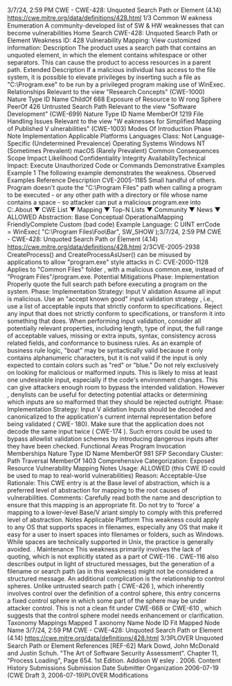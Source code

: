 3/7/24, 2:59 PM CWE - CWE-428: Unquoted Search Path or Element (4.14)
https://cwe.mitre.org/data/deﬁnitions/428.html 1/3
Common W eakness Enumeration
A community-developed list of SW & HW weaknesses that can become
vulnerabilities
Home Search
CWE-428: Unquoted Search Path or Element
Weakness ID: 428
Vulnerability Mapping: 
View customized information:
 Description
The product uses a search path that contains an unquoted element, in which the element contains whitespace or other separators.
This can cause the product to access resources in a parent path.
 Extended Description
If a malicious individual has access to the file system, it is possible to elevate privileges by inserting such a file as "C:\Program.exe" to
be run by a privileged program making use of WinExec.
 Relationships
 Relevant to the view "Research Concepts" (CWE-1000)
Nature Type ID Name
ChildOf 668 Exposure of Resource to W rong Sphere
PeerOf 426 Untrusted Search Path
 Relevant to the view "Software Development" (CWE-699)
Nature Type ID Name
MemberOf 1219 File Handling Issues
 Relevant to the view "W eaknesses for Simplified Mapping of Published V ulnerabilities" (CWE-1003)
 Modes Of Introduction
Phase Note
Implementation
 Applicable Platforms
Languages
Class: Not Language-Specific (Undetermined Prevalence)
Operating Systems
Windows NT (Sometimes Prevalent)
macOS (Rarely Prevalent)
 Common Consequences
Scope Impact Likelihood
Confidentiality
Integrity
AvailabilityTechnical Impact: Execute Unauthorized Code or Commands
 Demonstrative Examples
Example 1
The following example demonstrates the weakness.
 Observed Examples
Reference Description
CVE-2005-1185 Small handful of others. Program doesn't quote the "C:\Program Files\" path when calling a program to
be executed - or any other path with a directory or file whose name contains a space - so attacker can
put a malicious program.exe into C:.About ▼ CWE List ▼ Mapping ▼ Top-N Lists ▼ Community ▼ News ▼
ALLOWED
Abstraction: Base
Conceptual OperationalMapping
FriendlyComplete Custom
(bad code) Example Language: C 
UINT errCode = WinExec( "C:\\Program Files\\Foo\\Bar", SW\_SHOW );3/7/24, 2:59 PM CWE - CWE-428: Unquoted Search Path or Element (4.14)
https://cwe.mitre.org/data/deﬁnitions/428.html 2/3CVE-2005-2938 CreateProcess() and CreateProcessAsUser() can be misused by applications to allow "program.exe"
style attacks in C:
CVE-2000-1128 Applies to "Common Files" folder , with a malicious common.exe, instead of "Program
Files"/program.exe.
 Potential Mitigations
Phase: Implementation
Properly quote the full search path before executing a program on the system.
Phase: Implementation
Strategy: Input V alidation
Assume all input is malicious. Use an "accept known good" input validation strategy , i.e., use a list of acceptable inputs that
strictly conform to specifications. Reject any input that does not strictly conform to specifications, or transform it into something
that does.
When performing input validation, consider all potentially relevant properties, including length, type of input, the full range of
acceptable values, missing or extra inputs, syntax, consistency across related fields, and conformance to business rules. As an
example of business rule logic, "boat" may be syntactically valid because it only contains alphanumeric characters, but it is not
valid if the input is only expected to contain colors such as "red" or "blue."
Do not rely exclusively on looking for malicious or malformed inputs. This is likely to miss at least one undesirable input,
especially if the code's environment changes. This can give attackers enough room to bypass the intended validation. However ,
denylists can be useful for detecting potential attacks or determining which inputs are so malformed that they should be rejected
outright.
Phase: Implementation
Strategy: Input V alidation
Inputs should be decoded and canonicalized to the application's current internal representation before being validated ( CWE-
180). Make sure that the application does not decode the same input twice ( CWE-174 ). Such errors could be used to bypass
allowlist validation schemes by introducing dangerous inputs after they have been checked.
 Functional Areas
Program Invocation
 Memberships
Nature Type ID Name
MemberOf 981 SFP Secondary Cluster: Path Traversal
MemberOf 1403 Comprehensive Categorization: Exposed Resource
 Vulnerability Mapping Notes
Usage: ALLOWED (this CWE ID could be used to map to real-world vulnerabilities)
Reason: Acceptable-Use
Rationale:
This CWE entry is at the Base level of abstraction, which is a preferred level of abstraction for mapping to the root causes of
vulnerabilities.
Comments:
Carefully read both the name and description to ensure that this mapping is an appropriate fit. Do not try to 'force' a mapping to a
lower-level Base/V ariant simply to comply with this preferred level of abstraction.
 Notes
Applicable Platform
This weakness could apply to any OS that supports spaces in filenames, especially any OS that make it easy for a user to insert
spaces into filenames or folders, such as Windows. While spaces are technically supported in Unix, the practice is generally
avoided. .
Maintenance
This weakness primarily involves the lack of quoting, which is not explicitly stated as a part of CWE-116 . CWE-116 also describes
output in light of structured messages, but the generation of a filename or search path (as in this weakness) might not be considered
a structured message.
An additional complication is the relationship to control spheres. Unlike untrusted search path ( CWE-426 ), which inherently involves
control over the definition of a control sphere, this entry concerns a fixed control sphere in which some part of the sphere may be
under attacker control. This is not a clean fit under CWE-668 or CWE-610 , which suggests that the control sphere model needs
enhancement or clarification.
 Taxonomy Mappings
Mapped T axonomy Name Node ID Fit Mapped Node Name
3/7/24, 2:59 PM CWE - CWE-428: Unquoted Search Path or Element (4.14)
https://cwe.mitre.org/data/deﬁnitions/428.html 3/3PLOVER Unquoted Search Path or Element
 References
[REF-62] Mark Dowd, John McDonald and Justin Schuh. "The Art of Software Security Assessment". Chapter 11, "Process
Loading", Page 654. 1st Edition. Addison W esley . 2006.
 Content History
 Submissions
Submission Date Submitter Organization
2006-07-19
(CWE Draft 3, 2006-07-19)PLOVER
 Modifications